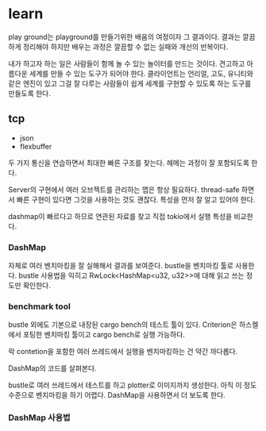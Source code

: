 # learn 

play ground는 playground를 만들기위한 배움의 여정이자 그 결과이다. 결과는 깔끔하게 
정리해야 하지만 배우는 과정은 깔끔할 수 없는 실패와 개선의 반복이다. 

내가 하고자 하는 일은 사람들이 함께 놀 수 있는 놀이터를 만드는 것이다. 견고하고 
아름다운 세계를 만들 수 있는 도구가 되어야 한다. 클라이언트는 언리얼, 고도, 유니티와 같은 
엔진이 있고 그걸 잘 다루는 사람들이 쉽게 세계를 구현할 수 있도록 하는 도구를 만들도록 
한다. 

## tcp 

- json 
- flexbuffer

두 가지 통신을 연습하면서 최대한 빠른 구조를 찾는다. 헤메는 과정이 잘 포함되도록 한다. 

Server의 구현에서 여러 오브젝트를 관리하는 맵은 항상 필요하다. thread-safe 하면서 
빠른 구현이 있다면 그것을 사용하는 것도 괜찮다. 특성을 먼저 잘 알고 있어야 한다. 

dashmap이 빠르다고 하므로 연관된 자료를 찾고 직접 tokio에서 실행 특성을 비교한다. 

### DashMap 

자체로 여러 벤치마킹을 잘 실해해서 결과를 보여준다. bustle을 벤치마킹 툴로 사용한다. 
bustle 사용법을 익히고 RwLock<HashMap<u32, u32>>에 대해 읽고 쓰는 정도만 확인한다. 

### benchmark tool 

bustle 외에도 기본으로 내장된 cargo bench의 테스트 툴이 있다. 
Criterion은 하스켈에서 포팅한 벤치마킹 툴이고 cargo bench로 실행 가능하다. 

락 contetion을 포함한 여러 쓰레드에서 실행을 벤치마킹하는 건 약간 까다롭다. 

DashMap의 코드를 살펴본다. 

bustle로 여러 쓰레드에서 테스트를 하고 plotter로 이미지까지 생성한다. 아직 
이 정도 수준으로 벤치마킹을 하기 어렵다. DashMap을 사용하면서 더 보도록 한다. 

### DashMap 사용법 









